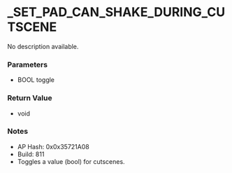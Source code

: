 # _SET_PAD_CAN_SHAKE_DURING_CUTSCENE

No description available.

### Parameters
* BOOL toggle

### Return Value
* void

### Notes
* AP Hash: 0x0x35721A08
* Build: 811
* Toggles a value (bool) for cutscenes.

